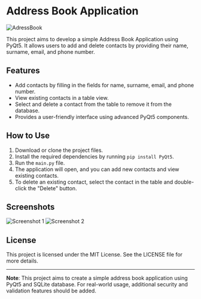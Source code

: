 # Address Book Application

![AdressBook](https://i.hizliresim.com/8oawe2y.jpg)

This project aims to develop a simple Address Book Application using PyQt5. It allows users to add and delete contacts by providing their name, surname, email, and phone number.

## Features

- Add contacts by filling in the fields for name, surname, email, and phone number.
- View existing contacts in a table view.
- Select and delete a contact from the table to remove it from the database.
- Provides a user-friendly interface using advanced PyQt5 components.

## How to Use

1. Download or clone the project files.
2. Install the required dependencies by running `pip install PyQt5`.
3. Run the `main.py` file.
4. The application will open, and you can add new contacts and view existing contacts.
5. To delete an existing contact, select the contact in the table and double-click the "Delete" button.

## Screenshots

![Screenshot 1](https://i.hizliresim.com/cwq93kv.jpg)
![Screenshot 2](https://i.hizliresim.com/1x3k2uu.jpg)

## License

This project is licensed under the MIT License. See the LICENSE file for more details.

---

**Note**: This project aims to create a simple address book application using PyQt5 and SQLite database. For real-world usage, additional security and validation features should be added.
